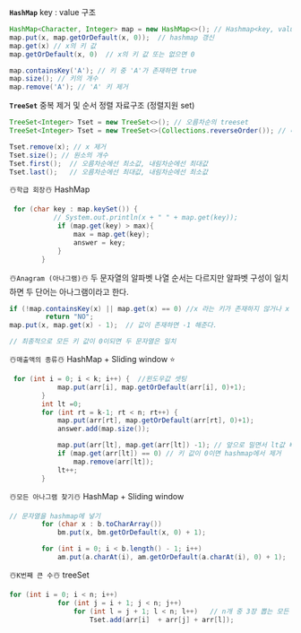 **`HashMap`**
key : value 구조
```java
HashMap<Character, Integer> map = new HashMap<>(); // Hashmap<key, value> 설정
map.put(x, map.getOrDefault(x, 0));  // hashmap 갱신
map.get(x) // x의 키 값
map.getOrDefault(x, 0)  // x의 키 값 또는 없으면 0 

map.containsKey('A'); // 키 중 'A'가 존재하면 true
map.size(); // 키의 개수
map.remove('A'); // 'A' 키 제거 
```

**`TreeSet`**
중복 제거 및 순서 정렬 자료구조 (정렬지원 set)
```java
TreeSet<Integer> Tset = new TreeSet<>(); // 오름차순의 treeset
TreeSet<Integer> Tset = new TreeSet<>(Collections.reverseOrder()); // 내림차순의 treeset

Tset.remove(x); // x 제거
Tset.size(); // 원소의 개수
Tset.first();  // 오름차순에선 최소값, 내림차순에선 최대값 
Tset.last();   // 오름차순에선 최대값, 내림차순에선 최소값
```

☃️`학급 회장`☃️
HashMap
```java
 for (char key : map.keySet()) {
           // System.out.println(x + " " + map.get(key));
            if (map.get(key) > max){
                max = map.get(key);
                answer = key;
            }
        }
```

☃️`Anagram (아나그램)`☃️
두 문자열의 알파벳 나열 순서는 다르지만 알파벳 구성이 일치하면 두 단어는 아나그램이라고 한다.
```java
if (!map.containsKey(x) || map.get(x) == 0) //x 라는 키가 존재하지 않거나 x 키 값이 0이면
         return "NO";
map.put(x, map.get(x) - 1);  // 값이 존재하면 -1 해준다.  

// 최종적으로 모든 키 값이 0이되면 두 문자열은 일치
```

☃️`매출액의 종류`☃️ 
HashMap + Sliding window ⭐️
```java
 for (int i = 0; i < k; i++) {  //윈도우값 셋팅
            map.put(arr[i], map.getOrDefault(arr[i], 0)+1);
        }
        int lt =0;
        for (int rt = k-1; rt < n; rt++) {
            map.put(arr[rt], map.getOrDefault(arr[rt], 0)+1); 
            answer.add(map.size());

            map.put(arr[lt], map.get(arr[lt]) -1); // 앞으로 밀면서 lt값 빼주기
            if (map.get(arr[lt]) == 0) // 키 값이 0이면 hashmap에서 제거
                map.remove(arr[lt]);
            lt++;
        }
```

☃️`모든 아나그램 찾기`☃️
HashMap + Sliding window
```java
// 문자열을 hashmap에 넣기
        for (char x : b.toCharArray())
            bm.put(x, bm.getOrDefault(x, 0) + 1);

        for (int i = 0; i < b.length() - 1; i++)
            am.put(a.charAt(i), am.getOrDefault(a.charAt(i), 0) + 1);
```

☃️`K번째 큰 수`☃️
treeSet 
```java
for (int i = 0; i < n; i++)
            for (int j = i + 1; j < n; j++)
                for (int l = j + 1; l < n; l++)   // n개 중 3장 뽑는 모든 경우의 수 
                    Tset.add(arr[i]  + arr[j] + arr[l]);
```